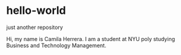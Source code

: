 # hello-world
just another repository

Hi, my name is Camila Herrera. I am a student at NYU poly studying Business and Technology Management.
